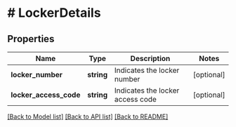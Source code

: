 # # LockerDetails

## Properties

Name | Type | Description | Notes
------------ | ------------- | ------------- | -------------
**locker_number** | **string** | Indicates the locker number | [optional]
**locker_access_code** | **string** | Indicates the locker access code | [optional]

[[Back to Model list]](../../README.md#models) [[Back to API list]](../../README.md#endpoints) [[Back to README]](../../README.md)
